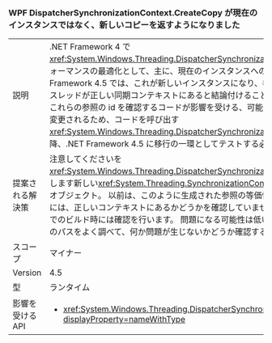 ### <a name="wpf-dispatchersynchronizationcontextcreatecopy-now-returns-a-new-copy-instead-of-the-current-instance"></a>WPF DispatcherSynchronizationContext.CreateCopy が現在のインスタンスではなく、新しいコピーを返すようになりました

|   |   |
|---|---|
|説明|.NET Framework 4 で<xref:System.Windows.Threading.DispatcherSynchronizationContext.CreateCopy>パフォーマンスの最適化として、主に、現在のインスタンスへの参照が返されます。 .NET Framework 4.5 では、これが新しいインスタンスになり、参照が等しければ、実行中のスレッドが正しい同期コンテキストにあると結論付けることが初めて可能になりました。  これらの参照の id を確認するコードが影響を受ける、可能性はほとんどありませんが、変更されるため、コードを呼び出す<xref:System.Windows.Threading.DispatcherSynchronizationContext.CreateCopy>以降、.NET Framework 4.5 に移行の一環としてテストする必要があります。|
|提案される解決策|注意してくださいを<xref:System.Windows.Threading.DispatcherSynchronizationContext.CreateCopy>は返します新しい<xref:System.Threading.SynchronizationContext?displayProperty=name>オブジェクト。 以前は、このように生成された参照の等価性を使用するコードは、実際には、正しいコンテキストにあるかどうかを確認していませんでしたが、.NET 4.5 以降でのビルド時には確認を行います。  問題になる可能性は低いですが、影響を受けるコードのパスをよく調べて、何か問題が生じないかどうか確認する必要があります。|
|スコープ|マイナー|
|Version|4.5|
|型|ランタイム|
|影響を受ける API|<ul><li><xref:System.Windows.Threading.DispatcherSynchronizationContext.CreateCopy?displayProperty=nameWithType></li></ul>|

